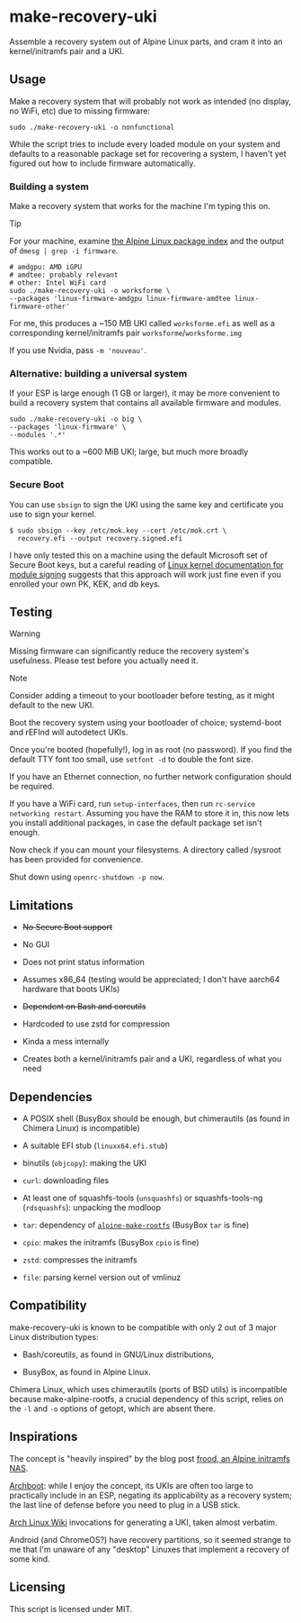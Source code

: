 # make-recovery-uki

Assemble a recovery system out of Alpine Linux parts,
and cram it into an kernel/initramfs pair and a UKI.

## Usage

Make a recovery system that will probably not work as intended
(no display, no WiFi, etc) due to missing firmware:

```
sudo ./make-recovery-uki -o nonfunctional
```

While the script tries to include every loaded module on your system
and defaults to a reasonable package set for recovering a system,
I haven't yet figured out how to include firmware automatically.

### Building a system

Make a recovery system that works for the machine I'm typing this on.

> [!TIP]
> For your machine, examine
> [the Alpine Linux package index](https://pkgs.alpinelinux.org/packages?name=linux-firmware-*&branch=v3.21&repo=&arch=x86_64&origin=&flagged=&maintainer=)
> and the output of `dmesg | grep -i firmware`.

```
# amdgpu: AMD iGPU
# amdtee: probably relevant
# other: Intel WiFi card
sudo ./make-recovery-uki -o worksforme \
--packages 'linux-firmware-amdgpu linux-firmware-amdtee linux-firmware-other'
```

For me, this produces a ~150 MB UKI called `worksforme.efi`
as well as a corresponding kernel/initramfs pair `worksforme`/`worksforme.img`

If you use Nvidia, pass `-m 'nouveau'`.

### Alternative: building a universal system

If your ESP is large enough (1 GB or larger), it may be more convenient to
build a recovery system that contains all available firmware and modules.

```
sudo ./make-recovery-uki -o big \
--packages 'linux-firmware' \
--modules '.*'
```

This works out to a ~600 MiB UKI; large, but much more broadly compatible.

### Secure Boot

You can use `sbsign` to sign the UKI
using the same key and certificate you use to sign your kernel.

```console
$ sudo sbsign --key /etc/mok.key --cert /etc/mok.crt \
  recovery.efi --output recovery.signed.efi
```

I have only tested this on a machine
using the default Microsoft set of Secure Boot keys,
but a careful reading of
[Linux kernel documentation for module signing](https://www.kernel.org/doc/html/latest/admin-guide/module-signing.html)
suggests that this approach will work just fine even
if you enrolled your own PK, KEK, and db keys.

## Testing

> [!WARNING]
> Missing firmware can significantly reduce the recovery system's usefulness.
> Please test before you actually need it.

> [!NOTE]
> Consider adding a timeout to your bootloader before testing,
> as it might default to the new UKI.

Boot the recovery system using your bootloader of choice;
systemd-boot and rEFInd will autodetect UKIs.

Once you're booted (hopefully!), log in as root (no password).
If you find the default TTY font too small, use `setfont -d`
to double the font size.

If you have an Ethernet connection,
no further network configuration should be required.

If you have a WiFi card, run `setup-interfaces`, then
run `rc-service networking restart`.
Assuming you have the RAM to store it in,
this now lets you install additional packages,
in case the default package set isn't enough.

Now check if you can mount your filesystems.
A directory called /sysroot has been provided for convenience.

Shut down using `openrc-shutdown -p now`.

## Limitations

* ~~No Secure Boot support~~

* No GUI

* Does not print status information

* Assumes x86_64 (testing would be appreciated;
  I don't have aarch64 hardware that boots UKIs)

* ~~Dependent on Bash and coreutils~~

* Hardcoded to use zstd for compression

* Kinda a mess internally

* Creates both a kernel/initramfs pair and a UKI,
  regardless of what you need

## Dependencies

* A POSIX shell
  (BusyBox should be enough,
  but chimerautils (as found in Chimera Linux) is incompatible)

* A suitable EFI stub (`linuxx64.efi.stub`)

* binutils (`objcopy`): making the UKI

* `curl`: downloading files

* At least one of squashfs-tools (`unsquashfs`) or squashfs-tools-ng (`rdsquashfs`): unpacking the modloop

* `tar`: dependency of [`alpine-make-rootfs`](https://github.com/alpinelinux/alpine-make-rootfs) (BusyBox `tar` is fine)

* `cpio`: makes the initramfs (BusyBox `cpio` is fine)

* `zstd`: compresses the initramfs

* `file`: parsing kernel version out of vmlinuz

## Compatibility

make-recovery-uki is known to be compatible with only
2 out of 3 major Linux distribution types:

* Bash/coreutils, as found in GNU/Linux distributions,

* BusyBox, as found in Alpine Linux.

Chimera Linux, which uses chimerautils (ports of BSD utils)
is incompatible because make-alpine-rootfs,
a crucial dependency of this script,
relies on the `-l` and `-o` options of getopt,
which are absent there.

## Inspirations

The concept is "heavily inspired" by the blog post
[frood, an Alpine initramfs NAS](https://words.filippo.io/dispatches/frood/).

[Archboot](https://archboot.com/): while I enjoy the concept, its UKIs are
often too large to practically include in an ESP,
negating its applicability as a recovery system;
the last line of defense before you need to plug in a USB stick.

[Arch Linux Wiki](https://wiki.archlinux.org/title/Unified_kernel_image#Manually)
invocations for generating a UKI, taken almost verbatim.

Android (and ChromeOS?) have recovery partitions,
so it seemed strange to me that I'm unaware of any "desktop" Linuxes
that implement a recovery of some kind.

## Licensing

This script is licensed under MIT.
